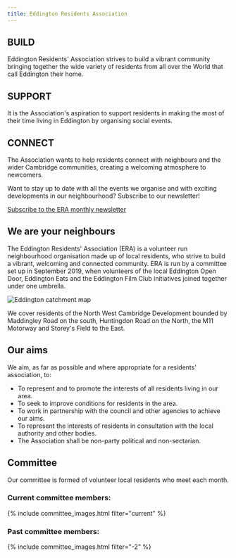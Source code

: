 ```yaml
---
title: Eddington Residents Association
---
```


## BUILD
Eddington Residents' Association strives to build a vibrant community bringing together the wide variety of residents from all over the World that call Eddington their home.

## SUPPORT
It is the Association's aspiration to support residents in making the most of their time living in Eddington by organising social events.

## CONNECT
The Association wants to help residents connect with neighbours and the wider Cambridge communities, creating a welcoming atmosphere to newcomers.

Want to stay up to date with all the events we organise and with exciting developments in our neighbourhood? Subscribe to our newsletter!

[Subscribe to the ERA monthly newsletter](https://mailchi.mp/4f5aeb4b817a/eddingtonra)

## We are your neighbours
The Eddington Residents' Association (ERA) is a volunteer run neighbourhood organisation made up of local residents, who strive to build a vibrant, welcoming and connected community. ERA is run by a committee set up in September 2019, when volunteers of the local Eddington Open Door, Eddington Eats and the Eddington Film Club initiatives joined together under one umbrella.

![Eddington catchment map](/images/catchment.png)

We cover residents of the North West Cambridge Development bounded by Maddingley Road on the south, Huntingdon Road on the North, the M11 Motorway and Storey's Field to the East.

## Our aims
We aim, as far as possible and where appropriate for a residents' association, to:

* To represent and to promote the interests of all residents living in our area.
* To seek to improve conditions for residents in the area.  
* To work in partnership with the council and other agencies to achieve our aims.
* To represent the interests of residents in consultation with the local authority and other bodies.
* The Association shall be non-party political and non-sectarian.

## Committee

Our committee is formed of volunteer local residents who meet each month.

### Current committee members:
{% include committee_images.html filter="current" %}


### Past committee members:
{% include committee_images.html filter="-2" %}
